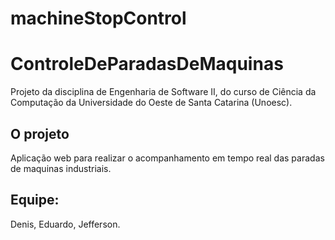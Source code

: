 # machineStopControl

# ControleDeParadasDeMaquinas

Projeto da disciplina de Engenharia de Software II, do curso de Ciência da Computação da Universidade do Oeste de Santa Catarina (Unoesc).

## O projeto
Aplicação web para realizar o acompanhamento em tempo real das paradas de maquinas industriais.

## Equipe:
Denis, Eduardo, Jefferson.
